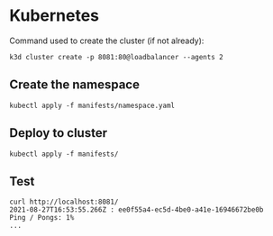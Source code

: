# Kubernetes
Command used to create the cluster (if not already):
```
k3d cluster create -p 8081:80@loadbalancer --agents 2
```
## Create the namespace
```
kubectl apply -f manifests/namespace.yaml
```
## Deploy to cluster
```
kubectl apply -f manifests/
```
## Test
```
curl http://localhost:8081/
2021-08-27T16:53:55.266Z : ee0f55a4-ec5d-4be0-a41e-16946672be0b
Ping / Pongs: 1%
...
```